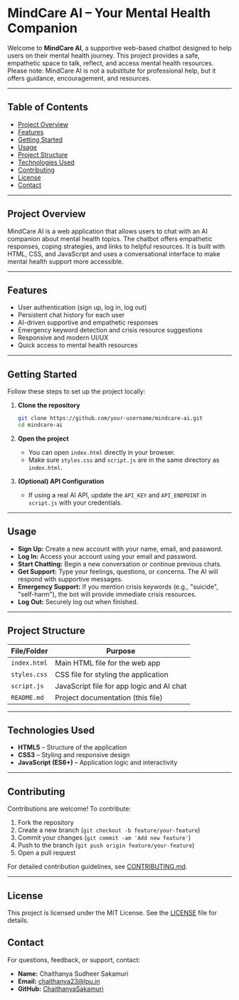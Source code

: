 
# MindCare AI – Your Mental Health Companion

Welcome to **MindCare AI**, a supportive web-based chatbot designed to help users on their mental health journey. This project provides a safe, empathetic space to talk, reflect, and access mental health resources. Please note: MindCare AI is not a substitute for professional help, but it offers guidance, encouragement, and resources.

---

## Table of Contents

- [Project Overview](#project-overview)
- [Features](#features)
- [Getting Started](#getting-started)
- [Usage](#usage)
- [Project Structure](#project-structure)
- [Technologies Used](#technologies-used)
- [Contributing](#contributing)
- [License](#license)
- [Contact](#contact)

---

## Project Overview

MindCare AI is a web application that allows users to chat with an AI companion about mental health topics. The chatbot offers empathetic responses, coping strategies, and links to helpful resources. It is built with HTML, CSS, and JavaScript and uses a conversational interface to make mental health support more accessible.

---

## Features

- User authentication (sign up, log in, log out)
- Persistent chat history for each user
- AI-driven supportive and empathetic responses
- Emergency keyword detection and crisis resource suggestions
- Responsive and modern UI/UX
- Quick access to mental health resources

---


## Getting Started

Follow these steps to set up the project locally:

1. **Clone the repository**
   ```bash
   git clone https://github.com/your-username/mindcare-ai.git
   cd mindcare-ai
   ```

2. **Open the project**
   - You can open `index.html` directly in your browser.
   - Make sure `styles.css` and `script.js` are in the same directory as `index.html`.

3. **(Optional) API Configuration**
   - If using a real AI API, update the `API_KEY` and `API_ENDPOINT` in `script.js` with your credentials.

---

## Usage

- **Sign Up:** Create a new account with your name, email, and password.
- **Log In:** Access your account using your email and password.
- **Start Chatting:** Begin a new conversation or continue previous chats.
- **Get Support:** Type your feelings, questions, or concerns. The AI will respond with supportive messages.
- **Emergency Support:** If you mention crisis keywords (e.g., "suicide", "self-harm"), the bot will provide immediate crisis resources.
- **Log Out:** Securely log out when finished.

---

## Project Structure

| File/Folder    | Purpose                                      |
|----------------|----------------------------------------------|
| `index.html`   | Main HTML file for the web app               |
| `styles.css`   | CSS file for styling the application         |
| `script.js`    | JavaScript file for app logic and AI chat    |
| `README.md`    | Project documentation (this file)            |

---

## Technologies Used

- **HTML5** – Structure of the application
- **CSS3** – Styling and responsive design
- **JavaScript (ES6+)** – Application logic and interactivity

---

## Contributing

Contributions are welcome! To contribute:

1. Fork the repository
2. Create a new branch (`git checkout -b feature/your-feature`)
3. Commit your changes (`git commit -am 'Add new feature'`)
4. Push to the branch (`git push origin feature/your-feature`)
5. Open a pull request

For detailed contribution guidelines, see [CONTRIBUTING.md](docs/CONTRIBUTING.md).

---

## License

This project is licensed under the MIT License. See the [LICENSE](LICENSE) file for details.



## Contact

For questions, feedback, or support, contact:

- **Name:** Chaithanya Sudheer Sakamuri
- **Email:** chaithanya23@lpu.in
- **GitHub:** [ChaithanyaSakamuri](https://github.com/ChaithanyaSakamuri)

